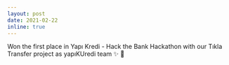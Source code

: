```yaml
---
layout: post
date: 2021-02-22
inline: true
---
```


Won the first place in Yapı Kredi - Hack the Bank Hackathon with our Tıkla Transfer project as yapıKUredi team :sparkles: :muscle: